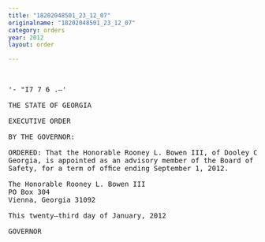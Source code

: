 ```yaml
---
title: "18202048501_23_12_07"
originalname: "18202048501_23_12_07"
category: orders
year: 2012
layout: order

---
```

<pre>
 

'- "I7 7 6 .—'

THE STATE OF GEORGIA

EXECUTIVE ORDER

BY THE GOVERNOR:

ORDERED: That the Honorable Rooney L. Bowen III, of Dooley County,
Georgia, is appointed as an advisory member of the Board of Public
Safety, for a term of ofﬁce ending September 1, 2012.

The Honorable Rooney L. Bowen III
PO Box 304
Vienna, Georgia 31092

This twenty—third day of January, 2012

GOVERNOR

       

</pre>
